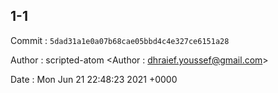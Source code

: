 ## 1-1 

 Commit : `5dad31a1e0a07b68cae05bbd4c4e327ce6151a28`

 Author : scripted-atom <Author : dhraief.youssef@gmail.com> 

 Date 	: Mon Jun 21 22:48:23 2021 +0000 

